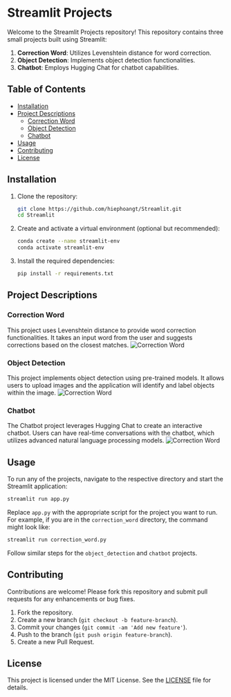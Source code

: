 
# Streamlit Projects

Welcome to the Streamlit Projects repository! This repository contains three small projects built using Streamlit:

1. **Correction Word**: Utilizes Levenshtein distance for word correction.
2. **Object Detection**: Implements object detection functionalities.
3. **Chatbot**: Employs Hugging Chat for chatbot capabilities.

## Table of Contents
- [Installation](#installation)
- [Project Descriptions](#project-descriptions)
  - [Correction Word](#correction-word)
  - [Object Detection](#object-detection)
  - [Chatbot](#chatbot)
- [Usage](#usage)
- [Contributing](#contributing)
- [License](#license)

## Installation

1. Clone the repository:
    ```bash
    git clone https://github.com/hiephoangt/Streamlit.git
    cd Streamlit
    ```

2. Create and activate a virtual environment (optional but recommended):
    ```bash
    conda create --name streamlit-env
    conda activate streamlit-env
    ```

3. Install the required dependencies:
    ```bash
    pip install -r requirements.txt
    ```

## Project Descriptions

### Correction Word
This project uses Levenshtein distance to provide word correction functionalities. It takes an input word from the user and suggests corrections based on the closest matches.
![Correction Word](D:\Github\AIO_project\Streamlit\data\word_correction.png)
### Object Detection
This project implements object detection using pre-trained models. It allows users to upload images and the application will identify and label objects within the image.
![Correction Word](D:\Github\AIO_project\Streamlit\data\objectdetection.png)

### Chatbot
The Chatbot project leverages Hugging Chat to create an interactive chatbot. Users can have real-time conversations with the chatbot, which utilizes advanced natural language processing models.
![Correction Word](D:\Github\AIO_project\Streamlit\data\chatbot.png)

## Usage

To run any of the projects, navigate to the respective directory and start the Streamlit application:

```bash
streamlit run app.py
```

Replace `app.py` with the appropriate script for the project you want to run. For example, if you are in the `correction_word` directory, the command might look like:

```bash
streamlit run correction_word.py
```

Follow similar steps for the `object_detection` and `chatbot` projects.

## Contributing

Contributions are welcome! Please fork this repository and submit pull requests for any enhancements or bug fixes.

1. Fork the repository.
2. Create a new branch (`git checkout -b feature-branch`).
3. Commit your changes (`git commit -am 'Add new feature'`).
4. Push to the branch (`git push origin feature-branch`).
5. Create a new Pull Request.

## License

This project is licensed under the MIT License. See the [LICENSE](LICENSE) file for details.
